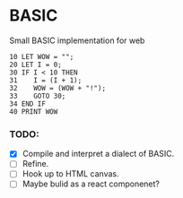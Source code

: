 # BASIC
Small BASIC implementation for web 

```basic
10 LET WOW = "";
20 LET I = 0;
30 IF I < 10 THEN
31    I = (I + 1);
32    WOW = (WOW + "!");
33    GOTO 30;
34 END IF
40 PRINT WOW

```

### TODO:
 - [x] Compile and interpret a dialect of BASIC.
 - [ ] Refine.
 - [ ] Hook up to HTML canvas.
 - [ ] Maybe bulid as a react componenet?
